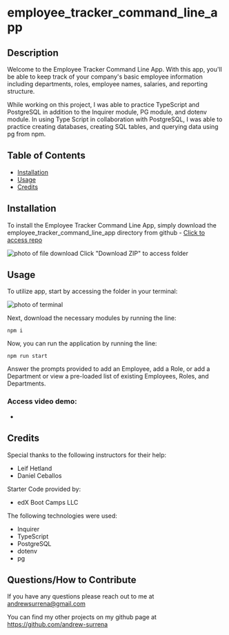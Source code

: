 # employee_tracker_command_line_app

## Description

Welcome to the Employee Tracker Command Line App. With this app, you'll be able to keep track of your company's basic employee information including departments, roles, employee names, salaries, and reporting structure.

While working on this project, I was able to practice TypeScript and PostgreSQL in addition to the Inquirer module, PG module, and dotenv module. In using Type Script in collaboration with PostgreSQL, I was able to practice creating databases, creating SQL tables, and querying data using pg from npm.

## Table of Contents
- [Installation](#installation)
- [Usage](#usage)
- [Credits](#credits)

## Installation

To install the Employee Tracker Command Line App, simply download the employee_tracker_command_line_app directory from github - [Click to access repo](https://github.com/andrew-surrena/employee_tracker_command_line_app)

![photo of file download](./assets/Screenshot%202024-08-19%20at%209.16.39 PM.png)
Click "Download ZIP" to access folder

## Usage

To utilize app, start by accessing the folder in your terminal:

![photo of terminal ](./assets/Screenshot%202024-08-19%20at%209.19.03 PM.png)

Next, download the necessary modules by running the line: 
```
npm i
```

Now, you can run the application by running the line:
```
npm run start
```

Answer the prompts provided to add an Employee, add a Role, or add a Department or view a pre-loaded list of existing Employees, Roles, and Departments.

### Access video demo: 

* 

## Credits
Special thanks to the following instructors for their help:
* Leif Hetland
* Daniel Ceballos

Starter Code provided by:
* edX Boot Camps LLC

The following technologies were used:
* Inquirer
* TypeScript
* PostgreSQL
* dotenv
* pg

## Questions/How to Contribute

If you have any questions please reach out to me at andrewsurrena@gmail.com

You can find my other projects on my github page at https://github.com/andrew-surrena
